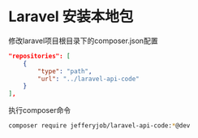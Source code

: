 # Laravel 安装本地包

修改laravel项目根目录下的composer.json配置

```json
"repositories": [
    {
        "type": "path",
        "url": "../laravel-api-code"
    }
],
```

执行composer命令

```bash
composer require jefferyjob/laravel-api-code:*@dev
```
